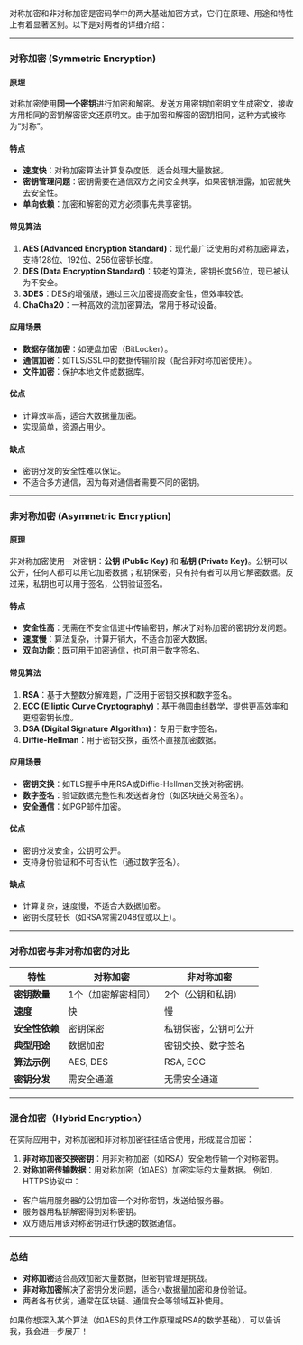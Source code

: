 

对称加密和非对称加密是密码学中的两大基础加密方式，它们在原理、用途和特性上有着显著区别。以下是对两者的详细介绍：

---

### 对称加密 (Symmetric Encryption)
#### 原理
对称加密使用**同一个密钥**进行加密和解密。发送方用密钥加密明文生成密文，接收方用相同的密钥解密密文还原明文。由于加密和解密的密钥相同，这种方式被称为“对称”。

#### 特点
- **速度快**：对称加密算法计算复杂度低，适合处理大量数据。
- **密钥管理问题**：密钥需要在通信双方之间安全共享，如果密钥泄露，加密就失去安全性。
- **单向依赖**：加密和解密的双方必须事先共享密钥。

#### 常见算法
1. **AES (Advanced Encryption Standard)**：现代最广泛使用的对称加密算法，支持128位、192位、256位密钥长度。
2. **DES (Data Encryption Standard)**：较老的算法，密钥长度56位，现已被认为不安全。
3. **3DES**：DES的增强版，通过三次加密提高安全性，但效率较低。
4. **ChaCha20**：一种高效的流加密算法，常用于移动设备。

#### 应用场景
- **数据存储加密**：如硬盘加密（BitLocker）。
- **通信加密**：如TLS/SSL中的数据传输阶段（配合非对称加密使用）。
- **文件加密**：保护本地文件或数据库。

#### 优点
- 计算效率高，适合大数据量加密。
- 实现简单，资源占用少。

#### 缺点
- 密钥分发的安全性难以保证。
- 不适合多方通信，因为每对通信者需要不同的密钥。

---

### 非对称加密 (Asymmetric Encryption)
#### 原理
非对称加密使用一对密钥：**公钥 (Public Key)** 和 **私钥 (Private Key)**。公钥可以公开，任何人都可以用它加密数据；私钥保密，只有持有者可以用它解密数据。反过来，私钥也可以用于签名，公钥验证签名。

#### 特点
- **安全性高**：无需在不安全信道中传输密钥，解决了对称加密的密钥分发问题。
- **速度慢**：算法复杂，计算开销大，不适合加密大数据。
- **双向功能**：既可用于加密通信，也可用于数字签名。

#### 常见算法
1. **RSA**：基于大整数分解难题，广泛用于密钥交换和数字签名。
2. **ECC (Elliptic Curve Cryptography)**：基于椭圆曲线数学，提供更高效率和更短密钥长度。
3. **DSA (Digital Signature Algorithm)**：专用于数字签名。
4. **Diffie-Hellman**：用于密钥交换，虽然不直接加密数据。

#### 应用场景
- **密钥交换**：如TLS握手中用RSA或Diffie-Hellman交换对称密钥。
- **数字签名**：验证数据完整性和发送者身份（如区块链交易签名）。
- **安全通信**：如PGP邮件加密。

#### 优点
- 密钥分发安全，公钥可公开。
- 支持身份验证和不可否认性（通过数字签名）。

#### 缺点
- 计算复杂，速度慢，不适合大数据加密。
- 密钥长度较长（如RSA常需2048位或以上）。

---

### 对称加密与非对称加密的对比
| 特性           | 对称加密            | 非对称加密           |
| -------------- | ------------------- | -------------------- |
| **密钥数量**   | 1个（加密解密相同） | 2个（公钥和私钥）    |
| **速度**       | 快                  | 慢                   |
| **安全性依赖** | 密钥保密            | 私钥保密，公钥可公开 |
| **典型用途**   | 数据加密            | 密钥交换、数字签名   |
| **算法示例**   | AES, DES            | RSA, ECC             |
| **密钥分发**   | 需安全通道          | 无需安全通道         |

---

### 混合加密（Hybrid Encryption）
在实际应用中，对称加密和非对称加密往往结合使用，形成混合加密：
1. **非对称加密交换密钥**：用非对称加密（如RSA）安全地传输一个对称密钥。
2. **对称加密传输数据**：用对称加密（如AES）加密实际的大量数据。
例如，HTTPS协议中：
- 客户端用服务器的公钥加密一个对称密钥，发送给服务器。
- 服务器用私钥解密得到对称密钥。
- 双方随后用该对称密钥进行快速的数据通信。

---

### 总结
- **对称加密**适合高效加密大量数据，但密钥管理是挑战。
- **非对称加密**解决了密钥分发问题，适合小数据量加密和身份验证。
- 两者各有优劣，通常在区块链、通信安全等领域互补使用。

如果你想深入某个算法（如AES的具体工作原理或RSA的数学基础），可以告诉我，我会进一步展开！